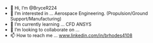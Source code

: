 - 👋 Hi, I’m @BryceR224
- 👀 I’m interested in ... Aerospace Engineering. (Propulsion/Ground Support/Manufacturing)
- 🌱 I’m currently learning ... CFD ANSYS
- 💞️ I’m looking to collaborate on ... 
- 📫 How to reach me ... www.linkedin.com/in/brhodes4108


<!---
BryceR224/BryceR224 is a ✨ special ✨ repository because its `README.md` (this file) appears on your GitHub profile.
You can click the Preview link to take a look at your changes.
--->

